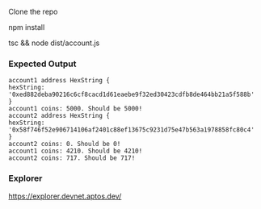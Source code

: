 Clone the repo

npm install

tsc && node dist/account.js

### Expected Output

```
account1 address HexString {
hexString: '0xed882deba90216c6cf8cacd1d61eaebe9f32ed30423cdfb8de464bb21a5f588b'
}
account1 coins: 5000. Should be 5000!
account2 address HexString {
hexString: '0x58f746f52e906714106af2401c88ef13675c9231d75e47b563a1978858fc80c4'
}
account2 coins: 0. Should be 0!
account1 coins: 4210. Should be 4210!
account2 coins: 717. Should be 717!
```

### Explorer

https://explorer.devnet.aptos.dev/
